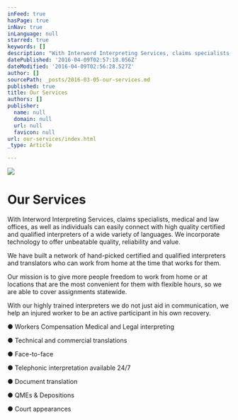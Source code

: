 ```yaml
---
inFeed: true
hasPage: true
inNav: true
inLanguage: null
starred: true
keywords: []
description: "With Interword Interpreting Services, claims specialists, medical and law offices, as well as individuals can easily connect with high quality certified and qualified interpreters of a wide variety of languages. We incorporate technology to offer unbeatable quality, reliability and value.\_"
datePublished: '2016-04-09T02:57:18.056Z'
dateModified: '2016-04-09T02:56:28.527Z'
author: []
sourcePath: _posts/2016-03-05-our-services.md
published: true
title: Our Services
authors: []
publisher:
  name: null
  domain: null
  url: null
  favicon: null
url: our-services/index.html
_type: Article

---
```

![](https://s3-us-west-2.amazonaws.com/the-grid-img/p/d5acd10849908ee1320d878b92e506bcb6c8870c.png)

# Our Services

With Interword Interpreting Services, claims specialists, medical and law offices, as well as individuals can easily connect with high quality certified and qualified interpreters of a wide variety of languages. We incorporate technology to offer unbeatable quality, reliability and value. 

We have built a network of hand-picked certified and qualified interpreters and translators who can work from home at the time that works for them. 

Our mission is to give more people freedom to work from home or at locations that are the most convenient for them with flexible hours, so we are able to cover assignments statewide. 

With our highly trained interpreters we do not just aid in communication, we help an injured worker to be an active participant in his own recovery.

● Workers Compensation
Medical and Legal interpreting

● Technical and
commercial translations

● Face-to-face

● Telephonic
interpretation available 24/7

● Document translation

● QMEs &
Depositions

● Court appearances